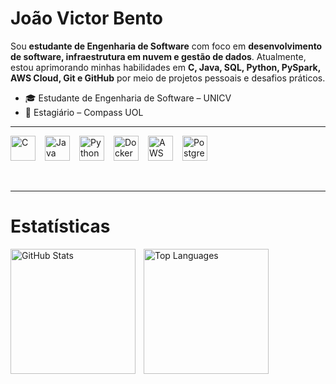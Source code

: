 # João Victor Bento

Sou **estudante de Engenharia de Software** com foco em **desenvolvimento de software, infraestrutura em nuvem e gestão de dados**. Atualmente, estou aprimorando minhas habilidades em **C, Java, SQL, Python, PySpark, AWS Cloud, Git e GitHub** por meio de projetos pessoais e desafios práticos.

- 🎓 Estudante de Engenharia de Software – UNICV
- 💼 Estagiário – Compass UOL


---

<div style="display: flex; gap: 15px; flex-wrap: wrap;">
  <img src="https://upload.wikimedia.org/wikipedia/commons/1/18/C_Programming_Language.svg" alt="C" title="C" width="40"/>

  <img src="https://cdn.jsdelivr.net/gh/devicons/devicon/icons/java/java-original.svg" alt="Java" title="Java" width="40"/>

  <img src="https://cdn.jsdelivr.net/gh/devicons/devicon/icons/python/python-original.svg" alt="Python" title="Python" width="40"/>

  <img src="https://cdn.jsdelivr.net/gh/devicons/devicon/icons/docker/docker-plain-wordmark.svg" alt="Docker" title="Docker" width="40"/>

  <img src="https://cdn.jsdelivr.net/gh/devicons/devicon/icons/amazonwebservices/amazonwebservices-original-wordmark.svg" alt="AWS" title="AWS" width="40"/>
  
  <img src="https://cdn.jsdelivr.net/gh/devicons/devicon/icons/postgresql/postgresql-original.svg" alt="PostgreSQL" title="PostgreSQL" width="40"/>
</div>

<br/>
<br/>

---


# Estatísticas 

<p>
  <img 
    align="left" 
    alt="GitHub Stats" 
    height="200" 
    style="padding-right: 10px;" 
    src="https://github-readme-stats.vercel.app/api?username=ojoaobento&show_icons=true&theme=react&include_all_commits=true&locale=pt-br&hide_border=true&bg_color=0D1117&text_color=C9D1D9&title_color=58A6FF&icon_color=1F6FEB" 
    alt="Estatísticas GitHub"
  />

  <img 
    align="left" 
    alt="Top Languages" 
    height="200" 
    src="https://github-readme-stats.vercel.app/api/top-langs/?username=ojoaobento&hide_border=true&bg_color=0D1117&text_color=C9D1D9&title_color=58A6FF&layout=compact&langs_count=6" 
    alt="Linguagens mais usadas"
  />
</p>
